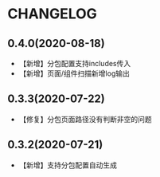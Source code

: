 # CHANGELOG

## 0.4.0(2020-08-18)

- 【新增】分包配置支持includes传入
- 【新增】页面/组件扫描新增log输出

## 0.3.3(2020-07-22)

- 【修复】分包页面路径没有判断非空的问题

## 0.3.2(2020-07-21)

- 【新增】支持分包配置自动生成

